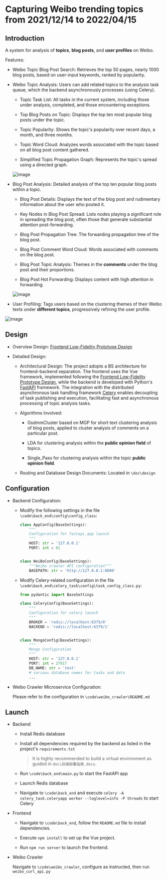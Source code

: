# Capturing Weibo trending topics from 2021/12/14 to 2022/04/15

## Introduction

A system for analysis of **topics**, **blog posts**, and **user profiles** on Weibo.

Features:

- Weibo Topic Blog Post Search: Retrieves the top 50 pages, nearly 1000 blog posts, based on user-input keywords, ranked by popularity.

- Weibo Topic Analysis: Users can add related topics to the analysis task queue, which the backend asynchronously processes (using Celery).
  
  - Topic Task List: All tasks in the current system, including those under analysis, completed, and those encountering exceptions.
  
  - Top Blog Posts on Topic: Displays the top ten most popular blog posts under the topic.
  
  - Topic Popularity: Shows the topic's popularity over recent days, a month, and three months.
  
  - Topic Word Cloud: Analyzes words associated with the topic based on all blog post content gathered.
  
  - Simplified Topic Propagation Graph: Represents the topic's spread using a directed graph.
  
  ![image](https://github.com/AndyZhang1999/Meida_network_via_weibo/assets/90740478/200d947e-90df-459c-b6e1-4ecaa8a1c462)


- Blog Post Analysis: Detailed analysis of the top ten popular blog posts within a topic.
  
  - Blog Post Details: Displays the text of the blog post and rudimentary information about the user who posted it.
  
  - Key Nodes in Blog Post Spread: Lists nodes playing a significant role in spreading the blog post, often those that generate substantial attention post-forwarding.
  
  - Blog Post Propagation Tree: The forwarding propagation tree of the blog post.
  
  - Blog Post Comment Word Cloud: Words associated with comments on the blog post.
  
  - Blog Post Topic Analysis: Themes in the **comments** under the blog post and their proportions.
  
  - Blog Post Hot Forwarding: Displays content with high attention in forwarding.
  
  ![image](https://github.com/AndyZhang1999/Meida_network_via_weibo/assets/90740478/77859f51-fe4f-4784-bc73-9b033b48d24a)


- User Profiling: Tags users based on the clustering themes of their Weibo texts under **different topics**, progressively refining the user profile.
  
![image](https://github.com/AndyZhang1999/Meida_network_via_weibo/assets/90740478/7763fd87-e38a-4f5a-922e-91f9619fb47b)


## Design

* Overview Design: [Frontend Low-Fidelity Prototype Design](https://modao.cc/app/096f66e13ccb38c83e73e67f3fbdb091526d900b?simulator_type=outside_artboard)

* Detailed Design:
  
  * Architectural Design: The project adopts a BS architecture for frontend-backend separation. The frontend uses the Vue framework, implemented following the [Frontend Low-Fidelity Prototype Design](https://modao.cc/app/096f66e13ccb38c83e73e67f3fbdb091526d900b?simulator_type=outside_artboard), while the backend is developed with Python's [FastAPI](https://fastapi.tiangolo.com/zh/) framework. The integration with the distributed asynchronous task handling framework [Celery](https://www.celerycn.io/ru-men/zhong-jian-ren-brokers/shi-yong-redis) enables decoupling of task publishing and execution, facilitating fast and asynchronous processing of topic analysis tasks.
  
  * Algorithms Involved:
    
    * GsdmmCluster based on MGP for short text clustering analysis of blog posts, applied to cluster analysis of comments on a particular post.
    
    * LDA for clustering analysis within the **public opinion field** of topics.
    
    * Single_Pass for clustering analysis within the topic **public opinion field**.
  
  * Routing and Database Design Documents: Located in `\doc\design`

## Configuration

* Backend Configuration:
  
  * Modify the following settings in the file `\code\back_end\config\config_class`:
    
    ```python
    class AppConfig(BaseSettings):
        """
        Configuration for fastapi_app launch
        """
        HOST: str = '127.0.0.1'
        PORT: int = 81
    
    
    class WeiBoConfig(BaseSettings):
        """Weibo crawler API configuration"""
        BASEPATH: str = 'http://127.0.0.1:8000'
    ```
  
  * Modify Celery-related configuration in the file `\code\back_end\celery_task\config\task_config_class.py`:
    
    ```python
    from pydantic import BaseSettings
    
    class CeleryConfig(BaseSettings):
        """
        Configuration for celery launch
        """
        BROKER = 'redis://localhost:6379/0'
        BACKEND = 'redis://localhost:6379/1'
    
    
    class MongoConfig(BaseSettings):
        """
        Mongo Configuration
        """
        HOST: str = '127.0.0.1'
        PORT: int = 27017
        DB_NAME: str = 'test'
        # various database names for tasks and data
        ...
    ```

* Weibo Crawler Microservice Configuration:
  
  Please refer to the configuration in `\code\weibo_crawler\README.md`

## Launch

* Backend
  
  * Install Redis database
  
  * Install all dependencies required by the backend as listed in the project's `requirements.txt`
    
    > It is highly recommended to build a virtual environment as guided in `doc\后端部署指南.docx`.
  
  * Run `\code\back_end\main.py` to start the FastAPI app
  
  * Launch Redis database
  
  * Navigate to `\code\back_end` and execute `celery -A celery_task.celeryapp worker --loglevel=info -P threads` to start Celery

* Frontend
  
  * Navigate to `\code\back_end`, follow the `README.md` file to install dependencies.
  
  * Execute `npm install` to set up the Vue project.
  
  * Run `npm run server` to launch the frontend.

* Weibo Crawler
  
  Navigate to `\code\weibo_crawler`, configure as instructed, then run `weibo_curl_api.py`
